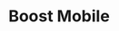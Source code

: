---
title: "Boost Mobile"
url: /washington/boost-mobile-14th-street-northwest/
shop: mobile phone
---